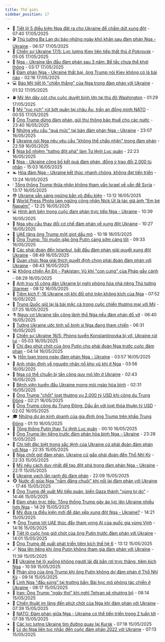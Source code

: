 ```yaml
---
title: Thế giới
sidebar_position: 17
---
```


<!-- dantri-the-gioi:START -->
- 🌋 [Tiết lộ 5 điều kiện Nga đặt ra cho Ukraine để chấm dứt xung đột](https://dantri.com.vn/the-gioi/tiet-lo-5-dieu-kien-nga-dat-ra-cho-ukraine-de-cham-dut-xung-dot-20250517143250826.htm) - 07:40 17/05/2025
- 🎬 [Thủ tướng Ba Lan dự báo những ngày khó khăn sau đàm phán Nga - Ukraine](https://dantri.com.vn/the-gioi/thu-tuong-ba-lan-du-bao-nhung-ngay-kho-khan-sau-dam-phan-nga-ukraine-20250517135010193.htm) - 06:57 17/05/2025
- 🧰 [Chiến sự Ukraine 17/5: Lực lượng Kiev liên tiếp thất thủ ở Pokrovsk](https://dantri.com.vn/the-gioi/chien-su-ukraine-175-luc-luong-kiev-lien-tiep-that-thu-o-pokrovsk-20250517120357290.htm) - 05:05 17/05/2025
- 🌋 [Nga - Ukraine lần đầu đàm phán sau 3 năm: Bế tắc chưa thể khơi thông](https://dantri.com.vn/the-gioi/nga-ukraine-lan-dau-dam-phan-sau-3-nam-be-tac-chua-the-khoi-thong-20250517100248165.htm) - 03:17 17/05/2025
- 🗽 [Đàm phán Nga - Ukraine thất bại, ông Trump nói Kiev không có lá bài nào](https://dantri.com.vn/the-gioi/dam-phan-nga-ukraine-that-bai-ong-trump-noi-kiev-khong-co-la-bai-nao-20250517084633551.htm) - 02:16 17/05/2025
- 💻 [Báo Mỹ tiết lộ &quot;chiến thắng&quot; của Nga trong đàm phán với Ukraine](https://dantri.com.vn/the-gioi/bao-my-tiet-lo-chien-thang-cua-nga-trong-dam-phan-voi-ukraine-20250517075324662.htm) - 01:32 17/05/2025
- ⛽️ [Mỹ lên dây cót cho cuộc duyệt binh lớn tại thủ đô Washington](https://dantri.com.vn/the-gioi/my-len-day-cot-cho-cuoc-duyet-binh-lon-tai-thu-do-washington-20250517074304455.htm) - 01:29 17/05/2025
- 🤩 [Mỹ &quot;rục rịch&quot; rút bớt quân tại châu Âu, trấn an đồng minh NATO](https://dantri.com.vn/the-gioi/my-ruc-rich-rut-bot-quan-tai-chau-au-tran-an-dong-minh-nato-20250517075429580.htm) - 00:55 17/05/2025
- 🧐 [Ông Trump dừng đàm phán, gửi thư thông báo thuế cho các nước](https://dantri.com.vn/the-gioi/ong-trump-dung-dam-phan-gui-thu-thong-bao-thue-cho-cac-nuoc-20250517063352340.htm) - 23:40 16/05/2025
- 🎊 [Những yêu cầu &quot;quá mức&quot; tại bàn đàm phán Nga - Ukraine](https://dantri.com.vn/the-gioi/nhung-yeu-cau-qua-muc-tai-ban-dam-phan-nga-ukraine-20250517055729584.htm) - 23:07 16/05/2025
- 📝 [Ukraine nói Nga nêu yêu cầu &quot;không thể chấp nhận&quot; trong đàm phán](https://dantri.com.vn/the-gioi/ukraine-noi-nga-neu-yeu-cau-khong-the-chap-nhan-trong-dam-phan-20250517053909883.htm) - 22:59 16/05/2025
- 🤡 [Nga bổ nhiệm &quot;tướng đột phá&quot; làm Tư lệnh Lục quân](https://dantri.com.vn/the-gioi/nga-bo-nhiem-tuong-dot-pha-lam-tu-lenh-luc-quan-20250517051534027.htm) - 22:23 16/05/2025
- 🥷 [Nga - Ukraine công bố kết quả đàm phán, đồng ý trao đổi 2.000 tù nhân](https://dantri.com.vn/the-gioi/nga-ukraine-cong-bo-ket-qua-dam-phan-dong-y-trao-doi-2000-tu-nhan-20250516214039570.htm) - 15:03 16/05/2025
- 🏊 [Hòa đàm Nga - Ukraine kết thúc nhanh chóng, không đạt tiến triển](https://dantri.com.vn/the-gioi/hoa-dam-nga-ukraine-ket-thuc-nhanh-chong-khong-dat-tien-trien-20250516202042760.htm) - 13:24 16/05/2025
- 🕯 [Tổng thống Trump thừa nhận không tham vấn Israel về vấn đề Syria](https://dantri.com.vn/the-gioi/tong-thong-trump-thua-nhan-khong-tham-van-israel-ve-van-de-syria-20250516200454294.htm) - 13:17 16/05/2025
- 😎 [Ukraine sẵn sàng ngừng bắn vô điều kiện](https://dantri.com.vn/the-gioi/ukraine-san-sang-ngung-ban-vo-dieu-kien-20250516200049333.htm) - 13:12 16/05/2025
- 🌈 [World Press Photo tạm ngừng công nhận Nick Út là tác giả ảnh &quot;Em bé Napalm&quot;](https://dantri.com.vn/the-gioi/world-press-photo-tam-ngung-cong-nhan-nick-ut-la-tac-gia-anh-em-be-napalm-20250516191227939.htm) - 12:25 16/05/2025
- 💻 [Hình ảnh bên trong cuộc đàm phán trực tiếp Nga - Ukraine](https://dantri.com.vn/the-gioi/hinh-anh-ben-trong-cuoc-dam-phan-truc-tiep-nga-ukraine-20250516172121034.htm) - 10:39 16/05/2025
- 🤖 [Nga yêu cầu thay đổi cơ chế đàm phán về xung đột Ukraine](https://dantri.com.vn/the-gioi/nga-yeu-cau-thay-doi-co-che-dam-phan-ve-xung-dot-ukraine-20250516172445165.htm) - 10:27 16/05/2025
- 🦏 [UAE tặng ông Trump một giọt dầu mỏ](https://dantri.com.vn/the-gioi/uae-tang-ong-trump-mot-giot-dau-mo-20250516163116087.htm) - 10:18 16/05/2025
- 🌁 [Ông Trump: Tôi muốn gặp ông Putin càng sớm càng tốt](https://dantri.com.vn/the-gioi/ong-trump-toi-muon-gap-ong-putin-cang-som-cang-tot-20250516162011848.htm) - 09:33 16/05/2025
- 🐘 [Các phái đoàn đến Istanbul, bắt đầu đàm phán giải quyết xung đột Ukraine](https://dantri.com.vn/the-gioi/cac-phai-doan-den-istanbul-bat-dau-dam-phan-giai-quyet-xung-dot-ukraine-20250516153538326.htm) - 08:49 16/05/2025
- 🥷 [Quan chức Nga giải thích quyết định chọn phái đoàn đàm phán với Ukraine](https://dantri.com.vn/the-gioi/quan-chuc-nga-giai-thich-quyet-dinh-chon-phai-doan-dam-phan-voi-ukraine-20250516152233485.htm) - 08:43 16/05/2025
- 💻 [Không chiến Ấn Độ - Pakistan: Vũ khí &quot;con cưng&quot; của Pháp gẫy cánh](https://dantri.com.vn/the-gioi/khong-chien-an-do-pakistan-vu-khi-con-cung-cua-phap-gay-canh-20250516144114957.htm) - 08:29 16/05/2025
- 🎡 [Anh truy tố công dân Ukraine bị nghi phóng hỏa nhà riêng Thủ tướng Starmer](https://dantri.com.vn/the-gioi/anh-truy-to-cong-dan-ukraine-bi-nghi-phong-hoa-nha-rieng-thu-tuong-starmer-20250516145722984.htm) - 08:12 16/05/2025
- 🧰 [Tiêm kích F-16 Ukraine rơi khi đối phó trận không kích của Nga](https://dantri.com.vn/the-gioi/tiem-kich-f-16-ukraine-roi-khi-doi-pho-tran-khong-kich-cua-nga-20250516142017783.htm) - 07:52 16/05/2025
- 🥸 [Trung Quốc giữ lại lá bài mặc cả trong cuộc chiến thương mại với Mỹ](https://dantri.com.vn/the-gioi/trung-quoc-giu-lai-la-bai-mac-ca-trong-cuoc-chien-thuong-mai-voi-my-20250516141907579.htm) - 07:25 16/05/2025
- ⚗️ [Nguy cơ Ukraine tấn công lãnh thổ Nga nếu đàm phán đổ vỡ](https://dantri.com.vn/the-gioi/nguy-co-ukraine-tan-cong-lanh-tho-nga-neu-dam-phan-do-vo-20250516133927455.htm) - 06:40 16/05/2025
- 🌮 [Tướng Ukraine ước tính số binh sĩ Nga đang tham chiến](https://dantri.com.vn/the-gioi/tuong-ukraine-uoc-tinh-so-binh-si-nga-dang-tham-chien-20250516120354585.htm) - 06:31 16/05/2025
- 🎃 [Chiến sự Ukraine 16/5: Phòng tuyến Konstantinovka bị vỡ, Ukraine rút lui](https://dantri.com.vn/the-gioi/chien-su-ukraine-165-phong-tuyen-konstantinovka-bi-vo-ukraine-rut-lui-20250516114106062.htm) - 05:03 16/05/2025
- 💫 [Chỉ đạo phút chót của ông Putin cho phái đoàn Nga trước cuộc đàm phán](https://dantri.com.vn/the-gioi/chi-dao-phut-chot-cua-ong-putin-cho-phai-doan-nga-truoc-cuoc-dam-phan-20250516105949977.htm) - 04:14 16/05/2025
- 🪜 [Hỗn loạn trong ngày đàm phán Nga - Ukraine](https://dantri.com.vn/the-gioi/hon-loan-trong-ngay-dam-phan-nga-ukraine-20250516104420400.htm) - 03:57 16/05/2025
- 🌋 [Anh nhận định về nguyên nhân nổ kho vũ khí ở Nga](https://dantri.com.vn/the-gioi/anh-nhan-dinh-ve-nguyen-nhan-no-kho-vu-khi-o-nga-20250516103802719.htm) - 03:56 16/05/2025
- 🦏 [Nga có thể chuẩn bị tấn công quy mô lớn ở Ukraine](https://dantri.com.vn/the-gioi/nga-co-the-chuan-bi-tan-cong-quy-mo-lon-o-ukraine-20250516093517507.htm) - 02:43 16/05/2025
- 👀 [Bệnh viện tuyến đầu Ukraine mong mỏi ngày hòa bình](https://dantri.com.vn/the-gioi/benh-vien-tuyen-dau-ukraine-mong-moi-ngay-hoa-binh-20250516093027322.htm) - 02:31 16/05/2025
- 🧰 [Ông Trump &quot;chốt&quot; loạt thương vụ 2.000 tỷ USD khi công du Trung Đông](https://dantri.com.vn/the-gioi/ong-trump-chot-loat-thuong-vu-2000-ty-usd-khi-cong-du-trung-dong-20250516091307545.htm) - 02:21 16/05/2025
- 🚀 [Ông Trump công du Trung Đông: Dấu ấn với loạt thỏa thuận tỷ USD](https://dantri.com.vn/the-gioi/ong-trump-cong-du-trung-dong-dau-an-voi-loat-thoa-thuan-ty-usd-20250516082438964.htm) - 02:02 16/05/2025
- 🎓 [Những dự án kinh doanh của gia đình ông Trump trên khắp Trung Đông](https://dantri.com.vn/the-gioi/nhung-du-an-kinh-doanh-cua-gia-dinh-ong-trump-tren-khap-trung-dong-20250516073639625.htm) - 01:10 16/05/2025
- 🥸 [Tổng thống Putin thay Tư lệnh Lục quân](https://dantri.com.vn/the-gioi/tong-thong-putin-thay-tu-lenh-luc-quan-20250516065754871.htm) - 00:10 16/05/2025
- 🦅 [Ông Trump lên tiếng trước đàm phán hòa bình Nga - Ukraine](https://dantri.com.vn/the-gioi/ong-trump-len-tieng-truoc-dam-phan-hoa-binh-nga-ukraine-20250516055251599.htm) - 23:28 15/05/2025
- 🤭 [Chi tiết đặc biệt trong sắc lệnh của Ukraine cử phái đoàn đàm phán với Nga](https://dantri.com.vn/the-gioi/chi-tiet-dac-biet-trong-sac-lenh-cua-ukraine-cu-phai-doan-dam-phan-voi-nga-20250516052750937.htm) - 22:35 15/05/2025
- 🤖 [Nga chốt giờ đàm phán, Ukraine cử gấp phái đoàn đến Thổ Nhĩ Kỳ](https://dantri.com.vn/the-gioi/nga-chot-gio-dam-phan-ukraine-cu-gap-phai-doan-den-tho-nhi-ky-20250516050850180.htm) - 22:33 15/05/2025
- 🐲 [Mỹ nêu cách duy nhất để tạo đột phá trong đàm phán Nga - Ukraine](https://dantri.com.vn/the-gioi/my-neu-cach-duy-nhat-de-tao-dot-pha-trong-dam-phan-nga-ukraine-20250516005327661.htm) - 22:11 15/05/2025
- 🫣 [Ukraine vạch lằn ranh đỏ đàm phán](https://dantri.com.vn/the-gioi/ukraine-vach-lan-ranh-do-dam-phan-20250516043930210.htm) - 22:09 15/05/2025
- 🐵 [Nước đi giúp Nga &quot;nắm đằng chuôi&quot; khi nối lại đàm phán với Ukraine](https://dantri.com.vn/the-gioi/nuoc-di-giup-nga-nam-dang-chuoi-khi-noi-lai-dam-phan-voi-ukraine-20250516003445400.htm) - 17:46 15/05/2025
- 🫶 [Ông Trump đề xuất Mỹ tiếp quản, biến Gaza thành &quot;vùng tự do&quot;](https://dantri.com.vn/the-gioi/ong-trump-de-xuat-my-tiep-quan-bien-gaza-thanh-vung-tu-do-20250515213610651.htm) - 14:46 15/05/2025
- 💃 [Đàm phán trực tiếp: Tổng thống Trump gây áp lực lên Ukraine nhiều hơn Nga](https://dantri.com.vn/the-gioi/dam-phan-truc-tiep-tong-thong-trump-gay-ap-luc-len-ukraine-nhieu-hon-nga-20250515180025565.htm) - 14:29 15/05/2025
- 💫 [Mỹ đưa ra điều kiện mới để dàn xếp xung đột Nga - Ukraine?](https://dantri.com.vn/the-gioi/my-dua-ra-dieu-kien-moi-de-dan-xep-xung-dot-nga-ukraine-20250515211406751.htm) - 14:21 15/05/2025
- ⚗️ [Ông Trump tới UAE thúc đẩy tham vọng AI của quốc gia vùng Vịnh](https://dantri.com.vn/the-gioi/ong-trump-toi-uae-thuc-day-tham-vong-ai-cua-quoc-gia-vung-vinh-20250515211557825.htm) - 14:16 15/05/2025
- 🥷 [Tiết lộ cuộc họp giờ chót của ông Putin trước đàm phán với Ukraine](https://dantri.com.vn/the-gioi/tiet-lo-cuoc-hop-gio-chot-cua-ong-putin-truoc-dam-phan-voi-ukraine-20250515205220014.htm) - 14:01 15/05/2025
- 🥸 [Ông Trump đề xuất phát triển tiêm kích thế hệ 6](https://dantri.com.vn/the-gioi/ong-trump-de-xuat-phat-trien-tiem-kich-the-he-6-20250515201025495.htm) - 13:12 15/05/2025
- 🪄 [Nga lên tiếng khi ông Putin không tham gia đàm phán với Ukraine](https://dantri.com.vn/the-gioi/nga-len-tieng-khi-ong-putin-khong-tham-gia-dam-phan-voi-ukraine-20250515182707373.htm) - 11:39 15/05/2025
- 🧑‍💻 [Ukraine hé lộ xuồng không người lái đã bắn rơi trực thăng, tiêm kích Nga](https://dantri.com.vn/the-gioi/ukraine-he-lo-xuong-khong-nguoi-lai-da-ban-roi-truc-thang-tiem-kich-nga-20250515171511923.htm) - 10:59 15/05/2025
- 🤭 [Phản ứng của ông Trump khi ông Putin không dự đàm phán ở Thổ Nhĩ Kỳ](https://dantri.com.vn/the-gioi/phan-ung-cua-ong-trump-khi-ong-putin-khong-du-dam-phan-o-tho-nhi-ky-20250515161131263.htm) - 09:14 15/05/2025
- 🗽 [Lính Nga &quot;đấu súng&quot; tại trường bắn: Bài học mô phỏng tác chiến ở Ukraine](https://dantri.com.vn/the-gioi/linh-nga-dau-sung-tai-truong-ban-bai-hoc-mo-phong-tac-chien-o-ukraine-20250515150259817.htm) - 08:17 15/05/2025
- 🤖 [Iran: Ông Trump &quot;ngây thơ&quot; khi nghĩ Tehran sẽ nhượng bộ](https://dantri.com.vn/the-gioi/iran-ong-trump-ngay-tho-khi-nghi-tehran-se-nhuong-bo-20250515150728555.htm) - 08:14 15/05/2025
- 🌈 [Chiến thuật im lặng đến phút chót của Nga khi đàm phán với Ukraine](https://dantri.com.vn/the-gioi/chien-thuat-im-lang-den-phut-chot-cua-nga-khi-dam-phan-voi-ukraine-20250515103003987.htm) - 07:39 15/05/2025
- 🤩 [NATO: Đàm phán giữa Nga - Ukraine có thể tiến triển trong 2 tuần tới](https://dantri.com.vn/the-gioi/nato-dam-phan-giua-nga-ukraine-co-the-tien-trien-trong-2-tuan-toi-20250515143515827.htm) - 07:38 15/05/2025
- 🤗 [Các lực lượng Ukraine tìm đường quay lại Kursk](https://dantri.com.vn/the-gioi/cac-luc-luong-ukraine-tim-duong-quay-lai-kursk-20250515140652085.htm) - 07:18 15/05/2025
- 🙉 [Lý do Nga liên tục nhắc đến cuộc đàm phán 2022 với Ukraine](https://dantri.com.vn/the-gioi/ly-do-nga-lien-tuc-nhac-den-cuoc-dam-phan-2022-voi-ukraine-20250515140349367.htm) - 07:13 15/05/2025<!-- dantri-the-gioi:END -->
